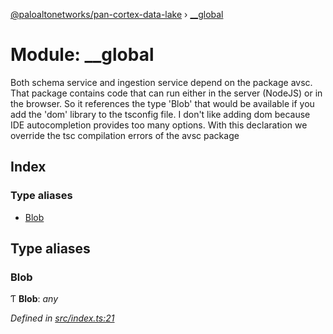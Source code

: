 [@paloaltonetworks/pan-cortex-data-lake](../README.md) › [__global](__global.md)

# Module: __global

Both schema service and ingestion service depend on the package avsc. That package contains
code that can run either in the server (NodeJS) or in the browser. So it references the type
'Blob' that would be available if you add the 'dom' library to the tsconfig file. I don't like
adding dom because IDE autocompletion provides too many options.
With this declaration we override the tsc compilation errors of the avsc package

## Index

### Type aliases

* [Blob](__global.md#blob)

## Type aliases

###  Blob

Ƭ **Blob**: *any*

*Defined in [src/index.ts:21](https://github.com/xhoms/pan-cortex-data-lake-nodejs/blob/master/src/index.ts#L21)*
